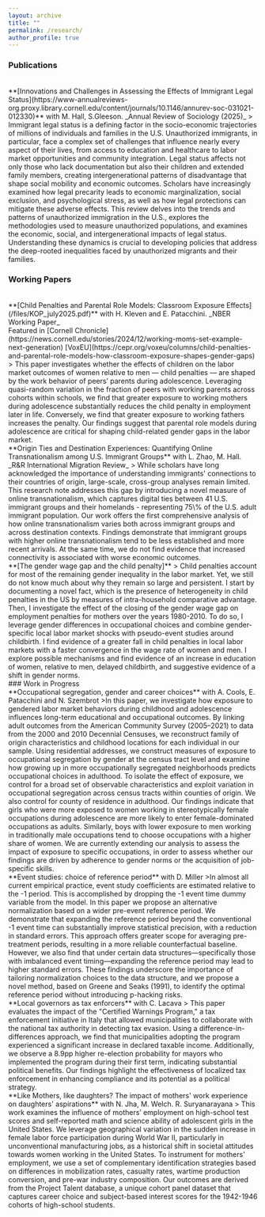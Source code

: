 ```yaml
---
layout: archive
title: ""
permalink: /research/
author_profile: true
---
```

### Publications 
<br>
**[Innovations and Challenges in Assessing the Effects of Immigrant Legal Status](https://www-annualreviews-org.proxy.library.cornell.edu/content/journals/10.1146/annurev-soc-031021-012330)** with M. Hall, S.Gleeson. _Annual Review of Sociology (2025)_
> Immigrant legal status is a defining factor in the socio-economic trajectories of millions of individuals and families in the U.S. Unauthorized immigrants, in particular, face a complex set of challenges that influence nearly every aspect of their lives, from access to education and healthcare to labor market opportunities and community integration. Legal status affects not only those who lack documentation but also their children and extended family members, creating intergenerational patterns of disadvantage that shape social mobility and economic outcomes. Scholars have increasingly examined how legal precarity leads to economic marginalization, social exclusion, and psychological stress, as well as how legal protections can mitigate these adverse effects. This review delves into the trends and patterns of unauthorized immigration in the U.S., explores the methodologies used to measure unauthorized populations, and examines the economic, social, and intergenerational impacts of legal status. Understanding these dynamics is crucial to developing policies that address the deep-rooted inequalities faced by unauthorized migrants and their families.

### Working Papers 
<br>
**[Child Penalties and Parental Role Models: Classroom Exposure Effects](/files/KOP_july2025.pdf)** with H. Kleven and E. Patacchini. _NBER Working Paper_ 
<br>Featured in [Cornell Chronicle](https://news.cornell.edu/stories/2024/12/working-moms-set-example-next-generation) [VoxEU](https://cepr.org/voxeu/columns/child-penalties-and-parental-role-models-how-classroom-exposure-shapes-gender-gaps)
> This paper investigates whether the effects of children on the labor market outcomes of women relative to men — child penalties — are shaped by the work behavior of peers’ parents during adolescence. Leveraging quasi-random variation in the fraction of peers with working parents  across cohorts within schools, we find that greater exposure to working mothers during adolescence substantially reduces the child penalty in employment later in life. Conversely, we find that greater exposure to working fathers increases the penalty. Our findings suggest that parental role models during adolescence are critical for shaping child-related gender gaps in the labor market.

<br>
**Origin Ties and Destination Experiences: Quantifying Online Transnationalism among U.S. Immigrant Groups** with L. Zhao, M. Hall.  _R&R International Migration Review_
> While scholars have long acknowledged the importance of understanding immigrants' connections to their countries of origin, large-scale, cross-group analyses remain limited. This research note addresses this gap by introducing a novel measure of online transnationalism, which captures digital ties between 41 U.S. immigrant groups and their homelands - representing 75\% of the U.S. adult immigrant population. Our work offers the first comprehensive analysis of how online transnationalism varies both across immigrant groups and across destination contexts. Findings demonstrate that immigrant groups with higher online transnationalism tend to be less established and more recent arrivals. At the same time, we do not find evidence that increased connectivity is associated with worse economic outcomes.

<br>
**[The gender wage gap and the child penalty]** 
> Child penalties account for most of the remaining gender inequality in the labor market. Yet, we still do not know much about why they remain so large and persistent. I start by documenting a novel fact, which is the presence of heterogeneity in child penalties in the US by measures of intra-household comparative advantage. Then, I investigate the effect of the closing of the gender wage gap on employment penalties for mothers over the years 1980-2010. To do so, I leverage gender differences in occupational choices and combine gender-specific local labor market shocks with pseudo-event studies around childbirth. I find evidence of a greater fall in child penalties in local labor markets with a faster convergence in the wage rate of women and men. I explore possible mechanisms and find evidence of an increase in education of women, relative to men, delayed childbirth, and suggestive evidence of a shift in gender norms. 



<br>
### Work in Progress 
    
<br>
**Occupational segregation, gender and career choices** with A. Cools, E. Patacchini and N. Szembrot
>In this paper, we investigate how exposure to gendered labor market behaviors during childhood and adolescence influences long-term educational and occupational outcomes. By linking adult outcomes from the American Community Survey (2005–2021) to data from the 2000 and 2010 Decennial Censuses, we reconstruct family of origin characteristics and childhood locations for each individual in our sample. Using residential addresses, we construct measures of exposure to occupational segregation by gender at the census tract level and examine how growing up in more occupationally segregated neighborhoods predicts occupational choices in adulthood. To isolate the effect of exposure, we control for a broad set of observable characteristics and exploit variation in occupational segregation across census tracts within counties of origin. We also control for county of residence in adulthood. Our findings indicate that girls who were more exposed to women working in stereotypically female occupations during adolescence are more likely to enter female-dominated occupations as adults. Similarly, boys with lower exposure to men working in traditionally male occupations tend to choose occupations with a higher share of women. We are currently extending our analysis to assess the impact of exposure to specific occupations, in order to assess whether our findings are driven by  adherence to gender norms or the acquisition of job-specific skills.

<br>
**Event studies: choice of reference period** with D. Miller
>In almost all current empirical practice, event study coefficients are estimated relative to the -1 period. This is accomplished by dropping the -1 event time dummy variable from the model. In this paper we propose an alternative normalization based on a wider pre-event reference period. We demonstrate that expanding the reference period beyond the conventional -1 event time can substantially improve statistical precision, with a reduction in standard errors. This approach offers greater scope for averaging pre-treatment periods, resulting in a more reliable counterfactual baseline. However, we also find that under certain data structures—specifically those with imbalanced event timing—expanding the reference period may lead to higher standard errors. These findings underscore the importance of tailoring normalization choices to the data structure, and we propose a novel method, based on Greene and Seaks (1991), to identify the optimal reference period without introducing p-hacking risks.

<br>
**Local governors as tax enforcers** with C. Lacava
> This paper evaluates the impact of the "Certified Warnings Program," a tax enforcement initiative in Italy that allowed municipalities to collaborate with the national tax authority in detecting tax evasion. Using a difference-in-differences approach, we find that municipalities adopting the program experienced a significant increase in declared taxable income. Additionally, we observe a 8.9pp higher re-election probability for mayors who implemented the program during their first term, indicating substantial political benefits. Our findings highlight the effectiveness of localized tax enforcement in enhancing compliance and its potential as a political strategy.

<br>
**Like Mothers, like daughters? The impact of mothers' work experience on daughters' aspirations** with N. Jha, M. Welch. R. Suryanarayana
> This work examines the influence of mothers’ employment on high-school test scores and self-reported math and science ability of adolescent girls in the United States. We leverage geographical variation in the sudden increase in female labor force participation during World War II, particularly in unconventional manufacturing jobs, as a historical shift in societal attitudes towards women working in the United States. To instrument for mothers’ employment, we use 
a set of complementary identification strategies based on differences in mobilization rates, casualty rates, wartime production conversion, and pre-war industry composition. Our outcomes are derived from the Project Talent database, a unique cohort panel dataset that captures career choice and subject-based interest scores for the 1942-1946 cohorts of high-school students.

